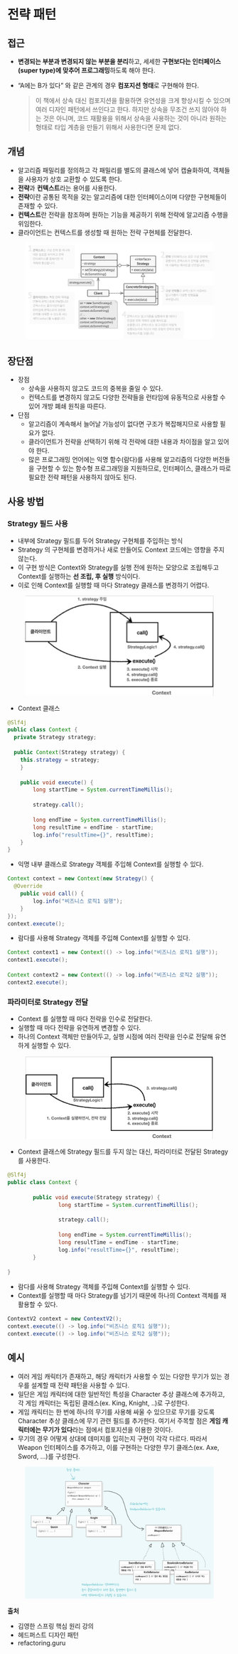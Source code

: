 # 전략 패턴

## 접근

* **변경되는 부분과 변경되지 않는 부분을 분리**하고, 세세한 **구현보다는 인터페이스(super type)에 맞추어 프로그래밍**하도록 해야 한다.
*   “A에는 B가 있다” 와 같은 관계의 경우 **컴포지션 형태**로 구현해야 한다.

    > 이 책에서 상속 대신 컴포지션을 활용하면 유연성을 크게 향상시킬 수 있으며 여러 디자인 패턴에서 쓰인다고 한다. 하지만 상속을 무조건 쓰지 않아야 하는 것은 아니며, 코드 재활용을 위해서 상속을 사용하는 것이 아니라 원하는 형태로 타입 계층을 만들기 위해서 사용한다면 문제 없다.

## 개념

* 알고리즘 패밀리를 정의하고 각 패밀리를 별도의 클래스에 넣어 캡슐화하여, 객체들을 사용자가 상호 교환할 수 있도록 한다.
* **전략**과 **컨텍스트**라는 용어를 사용한다.
* **전략**이란 공통된 목적을 갖는 알고리즘에 대한 인터페이스이며 다양한 구현체들이 존재할 수 있다.
* **컨텍스트**란 전략을 참조하며 원하는 기능을 제공하기 위해 전략에 알고리즘 수행을 위임한다.
* 클라이언트는 컨텍스트를 생성할 때 원하는 전략 구현체를 전달한다.

<figure><img src="../../.gitbook/assets/image (2) (1) (1).png" alt=""><figcaption></figcaption></figure>

## 장단점

* 장점
  * 상속을 사용하지 않고도 코드의 중복을 줄일 수 있다.
  * 컨텍스트를 변경하지 않고도 다양한 전략들을 런타임에 유동적으로 사용할 수 있어 개방 폐쇄 원칙을 따른다.
* 단점
  * 알고리즘이 계속해서 늘어날 가능성이 없다면 구조가 복잡해지므로 사용할 필요가 없다.
  * 클라이언트가 전략을 선택하기 위해 각 전략에 대한 내용과 차이점을 알고 있어야 한다.
  * 많은 프로그래밍 언어에는 익명 함수(람다)를 사용해 알고리즘의 다양한 버전들을 구현할 수 있는 함수형 프로그래밍을 지원하므로, 인터페이스, 클래스가 따로 필요한 전략 패턴을 사용하지 않아도 된다.

## 사용 방법

### Strategy 필드 사용

* 내부에 Strategy 필드를 두어 Strategy 구현체를 주입하는 방식
* Strategy 의 구현체를 변경하거나 새로 만들어도 Context 코드에는 영향을 주지 않는다.
* 이 구현 방식은 Context와 Strategy를 실행 전에 원하는 모양으로 조립해두고 Context를 실행하는 **선 조립, 후 실행** 방식이다.
* 이로 인해 Context를 실행할 때 마다 Strategy 클래스를 변경하기 어렵다.

<figure><img src="../../.gitbook/assets/image (3) (1).png" alt=""><figcaption></figcaption></figure>

* Context 클래스

```java
@Slf4j
public class Context {
  private Strategy strategy;

  public Context(Strategy strategy) {
    this.strategy = strategy;
	}

	public void execute() {
		long startTime = System.currentTimeMillis();

		strategy.call();

		long endTime = System.currentTimeMillis();
		long resultTime = endTime - startTime; 
		log.info("resultTime={}", resultTime);
	}
}
```

* 익명 내부 클래스로 Strategy 객체를 주입해 Context를 실행할 수 있다.

```java
Context context = new Context(new Strategy() {
  @Override
	public void call() {
		log.info("비즈니스 로직1 실행");
	}
});
context.execute();
```

* 람다를 사용해 Strategy 객체를 주입해 Context를 실행할 수 있다.

```java
Context context1 = new Context(() -> log.info("비즈니스 로직1 실행"));
context1.execute();

Context context2 = new Context(() -> log.info("비즈니스 로직2 실행"));
context2.execute();
```

### 파라미터로 Strategy 전달

* Context 를 실행할 때 마다 전략을 인수로 전달한다.
* 실행할 때 마다 전략을 유연하게 변경할 수 있다.
* 하나의 Context 객체만 만들어두고, 실행 시점에 여러 전략을 인수로 전달해 유연하게 실행할 수 있다.

<figure><img src="../../.gitbook/assets/image (4) (1).png" alt=""><figcaption></figcaption></figure>

* Context 클래스에 Strategy 필드를 두지 않는 대신, 파라미터로 전달된 Strategy를 사용한다.

```java
@Slf4j
public class Context {

		public void execute(Strategy strategy) {
				long startTime = System.currentTimeMillis();

				strategy.call();

				long endTime = System.currentTimeMillis();
				long resultTime = endTime - startTime;
				log.info("resultTime={}", resultTime);
		}

}
```

* 람다를 사용해 Strategy 객체를 주입해 Context를 실행할 수 있다.
* Context를 실행할 때 마다 Strategy를 넘기기 때문에 하나의 Context 객체를 재활용할 수 있다.

```java
ContextV2 context = new ContextV2();
context.execute(() -> log.info("비즈니스 로직1 실행"));
context.execute(() -> log.info("비즈니스 로직2 실행"));
```

## 예시

* 여러 게임 캐릭터가 존재하고, 해당 캐릭터가 사용할 수 있는 다양한 무기가 있는 경우를 설계할 때 전략 패턴을 사용할 수 있다.
* 일단은 게임 캐릭터에 대한 일반적인 특성을 Character 추상 클래스에 추가하고, 각 게임 캐릭터는 독립된 클래스(ex. King, Knight, ..)로 구성한다.
* 게임 캐릭터는 한 번에 하나의 무기를 사용해 싸울 수 있으므로 무기를 갖도록 Character 추상 클래스에 무기 관련 필드를 추가한다. 여기서 주목할 점은 **게임 캐릭터에는 무기가 있다**라는 점에서 컴포지션을 이용한 것이다.
* 무기의 경우 어떻게 상대에 데미지를 입히는지 구현이 각각 다르다. 따라서 Weapon 인터페이스를 추가하고, 이를 구현하는 다양한 무기 클래스(ex. Axe, Sword, …)를 구성한다.

<figure><img src="../../.gitbook/assets/image (5) (1).png" alt=""><figcaption></figcaption></figure>

**출처**

* 김영한 스프링 핵심 원리 강의
* 헤드퍼스트 디자인 패턴
* refactoring.guru
